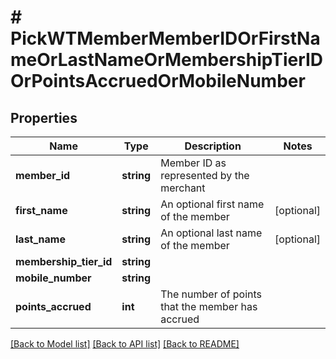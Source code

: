 # # PickWTMemberMemberIDOrFirstNameOrLastNameOrMembershipTierIDOrPointsAccruedOrMobileNumber

## Properties

Name | Type | Description | Notes
------------ | ------------- | ------------- | -------------
**member_id** | **string** | Member ID as represented by the merchant |
**first_name** | **string** | An optional first name of the member | [optional]
**last_name** | **string** | An optional last name of the member | [optional]
**membership_tier_id** | **string** |  |
**mobile_number** | **string** |  |
**points_accrued** | **int** | The number of points that the member has accrued |

[[Back to Model list]](../../README.md#models) [[Back to API list]](../../README.md#endpoints) [[Back to README]](../../README.md)
